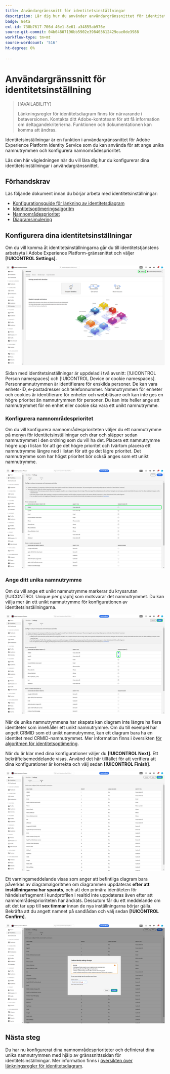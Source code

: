 ```yaml
---
title: Användargränssnitt för identitetsinställningar
description: Lär dig hur du använder användargränssnittet för identitetsinställningar.
badge: Beta
exl-id: 738b7617-706d-46e1-8e61-a34855ab976e
source-git-commit: 04b04807196bb5902e398403612429eae0de3988
workflow-type: tm+mt
source-wordcount: '516'
ht-degree: 0%

---
```


# Användargränssnitt för identitetsinställning

>[!AVAILABILITY]
>
>Länkningsregler för identitetsdiagram finns för närvarande i betaversionen. Kontakta ditt Adobe-kontoteam för att få information om deltagandekriterierna. Funktionen och dokumentationen kan komma att ändras.

Identitetsinställningar är en funktion i användargränssnittet för Adobe Experience Platform Identity Service som du kan använda för att ange unika namnutrymmen och konfigurera namnområdesprioritet.

Läs den här vägledningen när du vill lära dig hur du konfigurerar dina identitetsinställningar i användargränssnittet.

## Förhandskrav

Läs följande dokument innan du börjar arbeta med identitetsinställningar:

* [Konfigurationsguide för länkning av identitetsdiagram](./configuration.md)
* [Identitetsoptimeringsalgoritm](./identity-optimization-algorithm.md)
* [Namnområdesprioritet](./namespace-priority.md)
* [Diagramsimulering](./graph-simulation.md)

## Konfigurera dina identitetsinställningar

Om du vill komma åt identitetsinställningarna går du till identitetstjänstens arbetsyta i Adobe Experience Platform-gränssnittet och väljer **[!UICONTROL Settings]**.

![Knappen för identitetsinställningar har valts.](../images/rules/identities-ui.png)

Sidan med identitetsinställningar är uppdelad i två avsnitt: [!UICONTROL Person namespaces] och [!UICONTROL Device or cookie namespaces]. Personnamnutrymmen är identifierare för enskilda personer. De kan vara enhets-ID, e-postadresser och telefonnummer. Namnutrymmen för enheter och cookies är identifierare för enheter och webbläsare och kan inte ges en högre prioritet än namnutrymmen för personer. Du kan inte heller ange att namnutrymmet för en enhet eller cookie ska vara ett unikt namnutrymme.

### Konfigurera namnområdesprioritet

Om du vill konfigurera namnområdesprioriteten väljer du ett namnutrymme på menyn för identitetsinställningar och drar och släpper sedan namnutrymmet i den ordning som du vill ha det. Placera ett namnutrymme högre upp i listan för att ge det högre prioritet och tvärtom placera ett namnutrymme längre ned i listan för att ge det lägre prioritet. Det namnutrymme som har högst prioritet bör också anges som ett unikt namnutrymme.

![Arbetsytan för identitetsinställningar med ett personnamnområde markerat.](../images/rules/namespace-priority.png)

### Ange ditt unika namnutrymme

Om du vill ange ett unikt namnutrymme markerar du kryssrutan [!UICONTROL Unique per graph] som motsvarar det namnutrymmet. Du kan välja mer än ett unikt namnutrymme för konfigurationen av identitetsinställningarna.

![Två namnutrymmen har markerats och definierats som unika.](../images/rules/unique-namespace.png)

När de unika namnutrymmena har skapats kan diagram inte längre ha flera identiteter som innehåller ett unikt namnutrymme. Om du till exempel har angett CRMID som ett unikt namnutrymme, kan ett diagram bara ha en identitet med CRMID-namnutrymmet. Mer information finns i översikten [för algoritmen för identitetsoptimering](./identity-optimization-algorithm.md#unique-namespace).

När du är klar med dina konfigurationer väljer du **[!UICONTROL Next]**. Ett bekräftelsemeddelande visas. Använd det här tillfället för att verifiera att dina konfigurationer är korrekta och välj sedan **[!UICONTROL Finish]**.

![Valideringssidan med Finish markerat.](../images/rules/finish.png)

Ett varningsmeddelande visas som anger att befintliga diagram bara påverkas av diagramalgoritmen om diagrammen uppdateras **efter att inställningarna har sparats**, och att den primära identiteten för händelsefragment i kundprofilen i realtid inte uppdateras även efter att namnområdesprioriteten har ändrats. Dessutom får du ett meddelande om att det tar upp till **sex timmar** innan de nya inställningarna börjar gälla. Bekräfta att du angett namnet på sandlådan och välj sedan **[!UICONTROL Confirm]**.

![Bekräftelsefönstret som visar en varning om en fördröjning på sex timmar innan konfigurationer bearbetas.](../images/rules/confirm-settings.png)

## Nästa steg

Du har nu konfigurerat dina namnområdesprioriteter och definierat dina unika namnutrymmen med hjälp av gränssnittssidan för identitetsinställningar. Mer information finns i [översikten över länkningsregler för identitetsdiagram](./overview.md).
